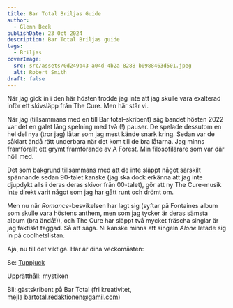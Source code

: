 ```yaml
---
title: Bar Total Briljas Guide
author:
  - Glenn Beck
publishDate: 23 Oct 2024
description: Bar Total Briljas guide
tags:
  - Briljas
coverImage:
  src: src/assets/0d249b43-a04d-4b2a-8288-b0988463d501.jpeg
  alt: Robert Smith
draft: false
---
```

När jag gick in i den här hösten trodde jag inte att jag skulle vara exalterad inför ett skivsläpp från The Cure. Men här står vi.

När jag (tillsammans med en till Bar total-skribent) såg bandet hösten 2022 var det en galet lång spelning med två (!) pauser. De spelade dessutom en hel del nya (tror jag) låtar som jag mest kände snark kring. Sedan var de såklart ändå rätt underbara när det kom till de bra låtarna. Jag minns framförallt ett grymt framförande av A Forest. Min filosofilärare som var där höll med.

Det som bakgrund tillsammans med att de inte släppt något särskilt spännande sedan 90-talet kanske (jag ska dock erkänna att jag inte djupdykt alls i deras deras skivor från 00-talet), gör att ny The Cure-musik inte direkt varit något som jag har gått runt och drömt om.

Men nu när *Romance*-besvikelsen har lagt sig (syftar på Fontaines album som skulle vara höstens anthem, men som jag tycker är deras sämsta album (bra ändå!)), och The Cure har släppt två mycket fräscha singlar är jag faktiskt taggad. Så att säga. Ni kanske minns att singeln *Alone* letade sig in på coolhetslistan.

Aja, nu till det viktiga. Här är dina veckomåsten:

Se: [Tuppjuck](https://www.svtplay.se/video/Kk9kZWe/tuppjuck)

Upprätthåll: mystiken 

Bli: gästskribent på Bar Total (fri kreativitet, mejla bartotal.redaktionen@gamil.com)
